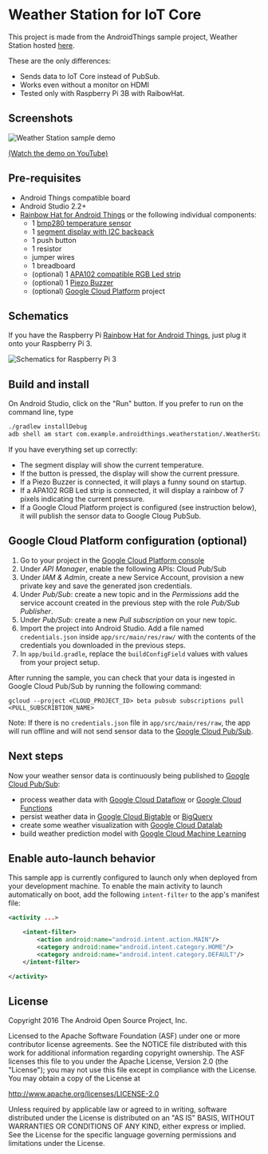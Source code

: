 # Weather Station for IoT Core

This project is made from the AndroidThings sample project, Weather Station hosted [here](https://github.com/AndroidThings/).

These are the only differences:
- Sends data to IoT Core instead of PubSub.
- Works even without a monitor on HDMI
- Tested only with Raspberry Pi 3B with RaibowHat.


## Screenshots

![Weather Station sample demo][demo-gif]

[(Watch the demo on YouTube)][demo-yt]

## Pre-requisites

- Android Things compatible board
- Android Studio 2.2+
- [Rainbow Hat for Android Things](https://shop.pimoroni.com/products/rainbow-hat-for-android-things) or the following individual components:
    - 1 [bmp280 temperature sensor](https://www.adafruit.com/product/2651)
    - 1 [segment display with I2C backpack](https://www.adafruit.com/product/879)
    - 1 push button
    - 1 resistor
    - jumper wires
    - 1 breadboard
    - (optional) 1 [APA102 compatible RGB Led strip](https://www.adafruit.com/product/2241)
    - (optional) 1 [Piezo Buzzer](https://www.adafruit.com/products/160)
    - (optional) [Google Cloud Platform](https://cloud.google.com/) project

## Schematics

If you have the Raspberry Pi [Rainbow Hat for Android Things](https://shop.pimoroni.com/products/rainbow-hat-for-android-things), just plug it onto your Raspberry Pi 3.

![Schematics for Raspberry Pi 3](rpi3_schematics.png)

## Build and install

On Android Studio, click on the "Run" button.
If you prefer to run on the command line, type
```bash
./gradlew installDebug
adb shell am start com.example.androidthings.weatherstation/.WeatherStationActivity
```

If you have everything set up correctly:
- The segment display will show the current temperature.
- If the button is pressed, the display will show the current pressure.
- If a Piezo Buzzer is connected, it will plays a funny sound on startup.
- If a APA102 RGB Led strip is connected, it will display a rainbow of 7 pixels indicating the current pressure.
- If a Google Cloud Platform project is configured (see instruction below), it will publish the sensor data to Google Cloug PubSub.

## Google Cloud Platform configuration (optional)

1. Go to your project in the [Google Cloud Platform console](https://console.cloud.google.com/)
1. Under *API Manager*, enable the following APIs: Cloud Pub/Sub
1. Under *IAM & Admin*, create a new Service Account, provision a new private key and save the generated json credentials.
1. Under *Pub/Sub*: create a new topic and in the *Permissions* add the service account created in the previous step with the role *Pub/Sub Publisher*.
1. Under *Pub/Sub*: create a new *Pull subscription* on your new topic.
1. Import the project into Android Studio. Add a file named `credentials.json` inside `app/src/main/res/raw/` with the contents of the credentials you downloaded in the previous steps.
1. In `app/build.gradle`, replace the `buildConfigField` values with values from your project setup.

After running the sample, you can check that your data is ingested in Google Cloud Pub/Sub by running the following command:
```
gcloud --project <CLOUD_PROJECT_ID> beta pubsub subscriptions pull <PULL_SUBSCRIBTION_NAME>
```

Note: If there is no `credentials.json` file in `app/src/main/res/raw`, the app will
 run offline and will not send sensor data to the [Google Cloud Pub/Sub](https://cloud.google.com/pubsub/).

## Next steps

Now your weather sensor data is continuously being published to [Google Cloud Pub/Sub](https://cloud.google.com/pubsub/):
- process weather data with [Google Cloud Dataflow](https://cloud.google.com/dataflow/) or [Google Cloud Functions](https://cloud.google.com/functions/)
- persist weather data in [Google Cloud Bigtable](https://cloud.google.com/bigtable/) or [BigQuery](https://cloud.google.com/bigquery/)
- create some weather visualization with [Google Cloud Datalab](https://cloud.google.com/datalab/)
- build weather prediction model with [Google Cloud Machine Learning](https://cloud.google.com/ml/)

## Enable auto-launch behavior

This sample app is currently configured to launch only when deployed from your
development machine. To enable the main activity to launch automatically on boot,
add the following `intent-filter` to the app's manifest file:

```xml
<activity ...>

    <intent-filter>
        <action android:name="android.intent.action.MAIN"/>
        <category android:name="android.intent.category.HOME"/>
        <category android:name="android.intent.category.DEFAULT"/>
    </intent-filter>

</activity>
```

## License

Copyright 2016 The Android Open Source Project, Inc.

Licensed to the Apache Software Foundation (ASF) under one or more contributor
license agreements.  See the NOTICE file distributed with this work for
additional information regarding copyright ownership.  The ASF licenses this
file to you under the Apache License, Version 2.0 (the "License"); you may not
use this file except in compliance with the License.  You may obtain a copy of
the License at

  http://www.apache.org/licenses/LICENSE-2.0

Unless required by applicable law or agreed to in writing, software
distributed under the License is distributed on an "AS IS" BASIS, WITHOUT
WARRANTIES OR CONDITIONS OF ANY KIND, either express or implied.  See the
License for the specific language governing permissions and limitations under
the License.

[demo-yt]: https://www.youtube.com/watch?v=FcdwfKehX_0&list=PLWz5rJ2EKKc-GjpNkFe9q3DhE2voJscDT&index=14
[demo-gif]: demo1.gif
